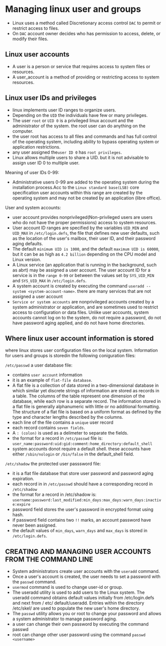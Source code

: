 # Managing linux user and groups

- Linux uses a method called Discretionary access control `DAC` to permit or restrict access to files.
- On `DAC` account owner decides who has permission to access, delete, or modify their files.

## Linux user accounts

- A user is a person or service that requires access to system files or resources.
- A user_account is a method of providing or restricting access to system resources.

## Linux user IDs and privileges

- linux implements user ID ranges to organize users.
- Depending on the `UID` the individuals have few or many privileges.
- The user `root` or `UID 0` is a privileged linux account and the administrator of the system. the root user can do anything on the computer.
- the user root has access to all files and commands and has full control of the operating system, including ability to bypass operating system or application restrictions.
- any user assigned the`user ID 0` has `root privileges`.
- Linux allows multiple users to share a UID. but it is not advisable to assign user ID 0 to multiple user.

Meaning of user IDs 0-99:

- Administrative users 0-99 are added to the operating system during the installation process.Acc to the `Linux standard base(LSB)` core specification user accounts within this range are created by the operating system and may not be created by an application (libre office).

User and system accounts:

- user account provides nonprivileged(Non-privileged users are users who do not have the proper permissions) access to system resources.
- User account ID ranges are specified by the variables `UID_MIN` and `UID_MAX` in `/etc/login.defs`, the file that defines new user defaults, such as the location of the user's mailbox, their user ID, and their password aging defaults.
- The default `minimum UID is 1000`, and the default `maximum UID is 60000`, but it can be as high as `4.2 billion` depending on the CPU model and Linux version.
- A Linux service (an application that is running in the background, such as abrt) may be assigned a user account. The user account ID for a service is in the `range 0-99` or between the values set by `SYS_UID_MIN` and `SYS_UID_MAX` in `/etc/login.defs`.
- A system account is created by executing the command `useradd --system <system-account-name>`. there are many services that are not assigned a user account
- `Service or system accounts` are nonprivileged accounts created by a system administrator or application, and are sometimes used to restrict access to configuration or data files. Unlike user accounts, system accounts cannot log on to the system, do not require a password, do not have password aging applied, and do not have home directories.

## Where linux user account information is stored

where linux stores user configuration files on the local system. Information for users and  groups is storedin the following coniguration files:

`/etc/passwd` a user database file:

- contains `user account` information
- it is an example of `flat-file database`.
- A flat file is a collection of data stored in a two-dimensional database in which similar yet discrete strings of information are stored as records in a table. The columns of the table represent one dimension of the database, while each row is a separate record. The information stored in a flat file is generally alphanumeric with little or no additional formatting. The structure of a flat file is based on a uniform format as defined by the type and character lengths described by the columns.
- each line of the file contains a `unique` user record
- each record contains `seven fields`.
- A `: (colon)` is used as a delimeter to separate the fields.
- the format for a record in `/etc/passwd` file is: `user_name:password:uid:gid:comment:home_directory:default_shell`
- system accounts donot require a default shell. these accounts have either `/sbin/nologin` or `/bin/false` in the default_shell field.

`/etc/shadow` the protected user passsword file:

- it is a flat file database that store user password and password aging expiration.
- each record in in `/etc/passwd` should have a corresponding record in `/etc/shadow`
- the format for a record in /etc/shadow is: `username:password:last_modified:min_days:max_days:warn_days:inactive:expire`
- password field stores the user's password in encrypted format using hash.
- if password field contains two `!!` marks, an account password have never been assigned.
- the default values of `min_days`, `warn_days` and `max_days` is stored in `/etc/login.defs`.  

## CREATING AND MANAGING USER ACCOUNTS FROM THE COMMAND LINE

- System administrators create user accounts with the `useradd` command.
- Once a user's account is created, the user needs to set a password with the `passwd` command.
- `usermod` command is used to change user-id or group.
- The useradd utility is used to add users to the Linux system. The useradd command obtains default values initially from /etc/login.defs and next from / etc/ default/useradd. Entries within the directory /etc/skel/ are used to populate the new user's home directory.
- The `passwd` utility allows you or root to change your password and allows a system administrator to manage password aging.
- a user can change their own password by executing the command passwd
- root can change other user password using the command `passwd <username>`
